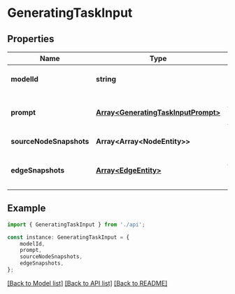 # GeneratingTaskInput


## Properties

Name | Type | Description | Notes
------------ | ------------- | ------------- | -------------
**modelId** | **string** | model id | [optional] [default to undefined]
**prompt** | [**Array&lt;GeneratingTaskInputPrompt&gt;**](GeneratingTaskInputPrompt.md) | prompt to trigger generating task | [optional] [default to undefined]
**sourceNodeSnapshots** | **Array&lt;Array&lt;NodeEntity&gt;&gt;** |  | [default to undefined]
**edgeSnapshots** | [**Array&lt;EdgeEntity&gt;**](EdgeEntity.md) | generating from source edges | [optional] [default to undefined]

## Example

```typescript
import { GeneratingTaskInput } from './api';

const instance: GeneratingTaskInput = {
    modelId,
    prompt,
    sourceNodeSnapshots,
    edgeSnapshots,
};
```

[[Back to Model list]](../README.md#documentation-for-models) [[Back to API list]](../README.md#documentation-for-api-endpoints) [[Back to README]](../README.md)

